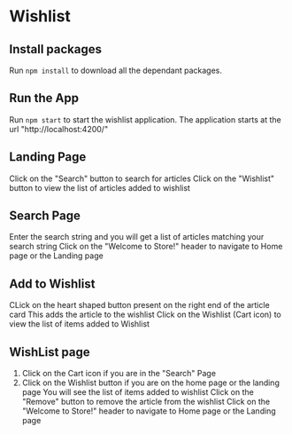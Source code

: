 # Wishlist

## Install packages
Run `npm install` to download all the dependant packages.

## Run the App
Run `npm start` to start the wishlist application. The application starts at the url "http://localhost:4200/"

## Landing Page
Click on the "Search" button to search for articles
Click on the "Wishlist" button to view the list of articles added to wishlist

## Search Page
Enter the search string and you will get a list of articles matching your search string
Click on the "Welcome to Store!" header to navigate to Home page or the Landing page

## Add to Wishlist
CLick on the heart shaped button present on the right end of the article card
This adds the article to the wishlist
Click on the Wishlist (Cart icon) to view the list of items added to Wishlist

## WishList page
1. Click on the Cart icon if you are in the "Search" Page
2. Click on the Wishlist button if you are on the home page or the landing page
You will see the list of items added to wishlist
Click on the "Remove" button to remove the article from the wishlist
Click on the "Welcome to Store!" header to navigate to Home page or the Landing page



